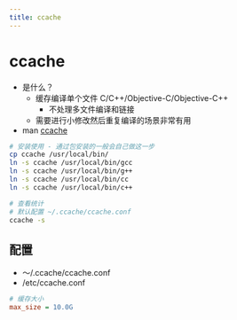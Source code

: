 ```yaml
---
title: ccache
---
```


# ccache

- 是什么？
  - 缓存编译单个文件 C/C++/Objective-C/Objective-C++
    - 不处理多文件编译和链接
  - 需要进行小修改然后重复编译的场景非常有用
- man [ccache](https://ccache.dev/manual/latest.html)

```bash
# 安装使用 - 通过包安装的一般会自己做这一步
cp ccache /usr/local/bin/
ln -s ccache /usr/local/bin/gcc
ln -s ccache /usr/local/bin/g++
ln -s ccache /usr/local/bin/cc
ln -s ccache /usr/local/bin/c++
```

```bash
# 查看统计
# 默认配置 ~/.ccache/ccache.conf
ccache -s
```

## 配置

- ～/.ccache/ccache.conf
- /etc/ccache.conf

```ini
# 缓存大小
max_size = 10.0G
```
